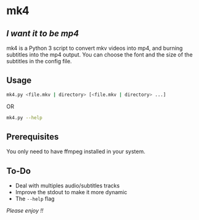 # mk4
## _I want it to be mp4_

mk4 is a Python 3 script to convert mkv videos into mp4, and burning subtitles into the mp4 output. You can choose the font and the size of the subtitles in the config file.

## Usage
```sh
mk4.py <file.mkv | directory> [<file.mkv | directory> ...]
```

OR

```sh
mk4.py --help
```

## Prerequisites
You only need to have ffmpeg installed in your system.

## To-Do

- Deal with multiples audio/subtitles tracks
- Improve the stdout to make it more dynamic
- The `--help` flag

*Please enjoy !!*
